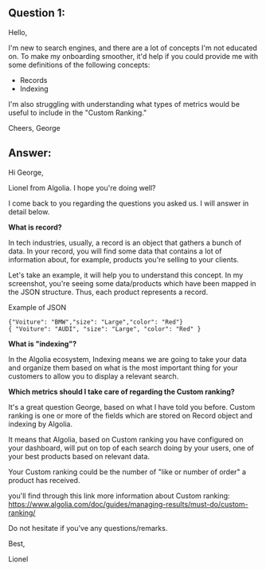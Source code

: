 ﻿
## Question 1: 

Hello,

I'm new to search engines, and there are a lot of concepts I'm not educated on. To make my onboarding smoother, it'd help if you could provide me with some definitions of the following concepts:

-   Records
-   Indexing

I'm also struggling with understanding what types of metrics would be useful to include in the "Custom Ranking."

Cheers, George

  
## Answer: 
Hi George,

Lionel from Algolia.
I hope you're doing well?

I come back to you regarding the questions you asked us. I will answer in detail below.

**What is record?**

In tech industries, usually, a record is an object that gathers a bunch of data. In your record, you will find some data that contains a lot of information about, for example, products you're selling to your clients.


Let's take an example, it will help you to understand this concept. In my screenshot, you're seeing some data/products which have been mapped in the JSON structure. Thus, each product represents a record.

Example of JSON 

    {"Voiture": "BMW","size": "Large","color": "Red"}
    { "Voiture": "AUDI", "size": "Large", "color": "Red" }

**What is "indexing"?**

In the Algolia ecosystem, Indexing means we are going to take your data and organize them based on what is the most important thing for your customers to allow you to display a relevant search.

**Which metrics should I take care of regarding the Custom ranking?**

It's a great question George, based on what I have told you before. Custom ranking is one or more of the fields which are stored on Record object and indexing by Algolia.

It means that Algolia, based on Custom ranking you have configured on your dashboard, will put on top of each search doing by your users, one of your best products based on relevant data.

Your Custom ranking could be the number of "like or number of order" a product has received.

you'll find through this link more information about Custom ranking: https://www.algolia.com/doc/guides/managing-results/must-do/custom-ranking/

Do not hesitate if you've any questions/remarks.

Best, 

Lionel 
